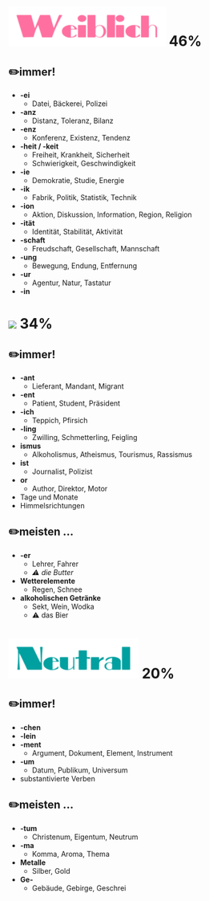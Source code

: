 
# ![](./Weiblich.png) 46%

## ✏️immer!
 * __-ei__
    * Datei, Bäckerei, Polizei
 * __-anz__ 
    * Distanz, Toleranz, Bilanz
 * __-enz__ 
    * Konferenz, Existenz, Tendenz
 * __-heit / -keit__
    * Freiheit, Krankheit, Sicherheit
    * Schwierigkeit, Geschwindigkeit
 * __-ie__
    * Demokratie, Studie, Energie
 * __-ik__
    * Fabrik, Politik, Statistik, Technik
 * __-ion__
    * Aktion, Diskussion, Information, Region, Religion
 * __-ität__
    * Identität, Stabilität, Aktivität
 * __-schaft__
    * Freudschaft, Gesellschaft, Mannschaft
 * __-ung__
    * Bewegung, Endung, Entfernung
 * __-ur__
    * Agentur, Natur, Tastatur
 * __-in__
    
    


# ![](./Männlich.png) 34%

## ✏️immer!
* __-ant__
    * Lieferant, Mandant, Migrant
* __-ent__
    * Patient, Student, Präsident
* __-ich__
    * Teppich, Pfirsich
* __-ling__
    * Zwilling, Schmetterling, Feigling
* __ismus__
    * Alkoholismus, Atheismus, Tourismus, Rassismus
* __ist__
    * Journalist, Polizist
* __or__
    * Author, Direktor, Motor
* Tage und Monate
* Himmelsrichtungen
    
## ✏️meisten ...
* __-er__
    * Lehrer, Fahrer
    * _⚠️ die Butter_
* __Wetterelemente__
    * Regen, Schnee
* __alkoholischen Getränke__
    * Sekt, Wein, Wodka
    * ⚠️ das Bier


# ![](./Neutral.png) 20%
## ✏️immer!
* __-chen__
* __-lein__
* __-ment__
    * Argument, Dokument, Element, Instrument
* __-um__
    * Datum, Publikum, Universum
* substantivierte Verben
      
## ✏️meisten ...
* __-tum__
    * Christenum, Eigentum, Neutrum
* __-ma__
    * Komma, Aroma, Thema
* __Metalle__
    * Silber, Gold
* __Ge-__
    * Gebäude, Gebirge, Geschrei
     
   
